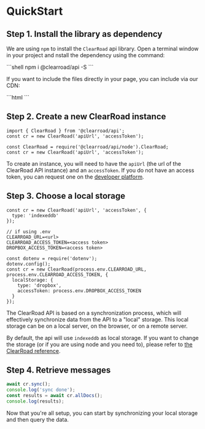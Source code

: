 # QuickStart

## Step 1. Install the library as dependency

We are using `npm` to install the `ClearRoad` api library.
Open a terminal window in your project and nstall the dependency using the command:

<div class="full-column"></div>
```shell
npm i @clearroad/api -S
```

If you want to include the files directly in your page, you can include via our CDN:

<div class="full-column"></div>
```html
<script src="https://clearroadlab.azureedge.net/lib/rsvp.js"></script>
<script src="https://clearroadlab.azureedge.net/lib/jio.js"></script>
<script src="https://clearroadlab.azureedge.net/api/clearroad.js"></script>
```

## Step 2. Create a new ClearRoad instance

```javascript--browser
import { ClearRoad } from '@clearroad/api';
const cr = new ClearRoad('apiUrl', 'accessToken');
```

```javascript--node
const ClearRoad = require('@clearroad/api/node').ClearRoad;
const cr = new ClearRoad('apiUrl', 'accessToken');
```

To create an instance, you will need to have the `apiUrl` (the url of the ClearRoad API instance) and an `accessToken`.
If you do not have an access token, you can request one on the [developer platform](https://api.clearroadlab.io/developer/).

## Step 3. Choose a local storage

```javascript--browser
const cr = new ClearRoad('apiUrl', 'accessToken', {
  type: 'indexeddb'
});
```

```javascript--node
// if using .env
CLEARROAD_URL=<url>
CLEARROAD_ACCESS_TOKEN=<access token>
DROPBOX_ACCESS_TOKEN=<access token>

const dotenv = require('dotenv');
dotenv.config();
const cr = new ClearRoad(process.env.CLEARROAD_URL, process.env.CLEARROAD_ACCESS_TOKEN, {
  localStorage: {
    type: 'dropbox',
    accessToken: process.env.DROPBOX_ACCESS_TOKEN
  }
});
```

The ClearRoad API is based on a synchronization process, which will effectively synchronize data from the API to a "local" storage. This local storage can be on a local server, on the browser, or on a remote server.

By default, the api will use `indexeddb` as local storage. If you want to change the storage (or if you are using node and you need to), please refer to [the ClearRoad reference](#constructor).

## Step 4. Retrieve messages

```javascript
await cr.sync();
console.log('sync done');
const results = await cr.allDocs();
console.log(results);
```

Now that you're all setup, you can start by synchronizing your local storage and then query the data.

